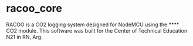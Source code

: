 # racoo_core
 RACOO is a CO2 logging system designed for NodeMCU using the **** CO2 module. This software was built for the Center of Technical Education N21 in RN, Arg.
